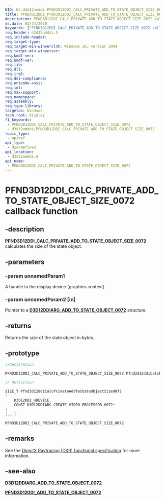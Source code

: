 ```yaml
---
UID: NC:d3d12umddi.PFND3D12DDI_CALC_PRIVATE_ADD_TO_STATE_OBJECT_SIZE_0072
title: PFND3D12DDI_PFND3D12DDI_CALC_PRIVATE_ADD_TO_STATE_OBJECT_SIZE_0072 (d3d12umddi.h)
description: PFND3D12DDI_CALC_PRIVATE_ADD_TO_STATE_OBJECT_SIZE_0072 calculates the size of the state object.
ms.date: 03/24/2020
keywords: ["PFND3D12DDI_CALC_PRIVATE_ADD_TO_STATE_OBJECT_SIZE_0072 callback function"]
req.header: d3d12umddi.h
req.include-header: 
req.target-type: 
req.target-min-winverclnt: Windows 10, version 2004
req.target-min-winversvr: 
req.kmdf-ver: 
req.umdf-ver: 
req.lib: 
req.dll: 
req.irql: 
req.ddi-compliance: 
req.unicode-ansi: 
req.idl: 
req.max-support: 
req.namespace: 
req.assembly: 
req.type-library: 
targetos: Windows
tech.root: display
f1_keywords:
 - PFND3D12DDI_CALC_PRIVATE_ADD_TO_STATE_OBJECT_SIZE_0072
 - d3d12umddi/PFND3D12DDI_CALC_PRIVATE_ADD_TO_STATE_OBJECT_SIZE_0072
topic_type:
 - apiref
api_type:
 - UserDefined
api_location:
 - d3d12umddi.h
api_name:
 - PFND3D12DDI_CALC_PRIVATE_ADD_TO_STATE_OBJECT_SIZE_0072
---
```


# PFND3D12DDI_CALC_PRIVATE_ADD_TO_STATE_OBJECT_SIZE_0072 callback function


## -description

**PFND3D12DDI_CALC_PRIVATE_ADD_TO_STATE_OBJECT_SIZE_0072** calculates the size of the state object.

## -parameters

### -param unnamedParam1

A handle to the display device (graphics context).

### -param unnamedParam2 [in]

Pointer to a [**D3D12DDIARG_ADD_TO_STATE_OBJECT_0072**](ns-d3d12umddi-d3d12ddiarg_add_to_state_object_0072.md) structure.

## -returns

Returns the size of the state object in bytes.

## -prototype

```cpp
//Declaration

PFND3D12DDI_CALC_PRIVATE_ADD_TO_STATE_OBJECT_SIZE_0072 Pfnd3d12ddiCalcPrivateAddToStateObjectSize0072;

// Definition

SIZE_T Pfnd3d12ddiCalcPrivateAddToStateObjectSize0072
(
    D3D12DDI_HDEVICE,
    CONST D3D12DDIARG_CREATE_VIDEO_PROCESSOR_0072*
)
{...}

PFND3D12DDI_CALC_PRIVATE_ADD_TO_STATE_OBJECT_SIZE_0072

```

## -remarks

See the [DirectX Raytracing (DXR) functional specification](https://microsoft.github.io/DirectX-Specs/d3d/Raytracing.html) for more information.

## -see-also

[**D3D12DDIARG_ADD_TO_STATE_OBJECT_0072**](ns-d3d12umddi-d3d12ddiarg_add_to_state_object_0072.md)

[**PFND3D12DDI_ADD_TO_STATE_OBJECT_0072**](nc-d3d12umddi-pfnd3d12ddi_add_to_state_object_0072.md)


